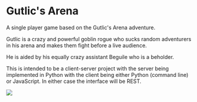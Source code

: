 Gutlic's Arena
===

A single player game based on the Gutlic's Arena adventure.

Gutlic is a crazy and powerful goblin rogue who sucks random adventurers in his arena and makes them fight before a live audience.

He is aided by his equally crazy assistant Beguile who is a beholder.

This is intended to be a client-server project with the server being implemented in Python with the client being either Python (command line) or JavaScript.  In either case the interface will be REST.

![](https://github.com/dungeontiger/gutlicsArena/workflows/build_test/badge.svg)
